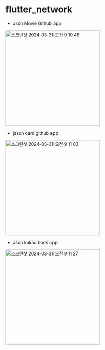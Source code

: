 # flutter_network

- Json Movie Github app
<img width="300" alt="스크린샷 2024-03-31 오전 9 10 48" src="https://github.com/ssujjy/flutter_network/assets/132913985/fba031fe-f9ad-4f82-aef5-fb2661d6029a">

- jason card github app
<img width="300" alt="스크린샷 2024-03-31 오전 9 11 03" src="https://github.com/ssujjy/flutter_network/assets/132913985/29236036-c92d-4861-a295-055ebfce7978">

- Json kakao book app
<img width="300" alt="스크린샷 2024-03-31 오전 9 11 27" src="https://github.com/ssujjy/flutter_network/assets/132913985/a7c54cba-5023-422a-9d34-010be1905bcb">
